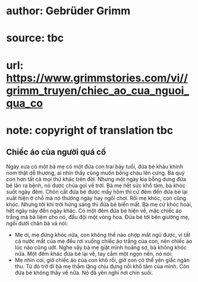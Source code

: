 # author: Gebrüder Grimm
# source: tbc
# url: https://www.grimmstories.com/vi//grimm_truyen/chiec_ao_cua_nguoi_qua_co
# note: copyright of translation tbc

## Chiếc áo của người quá cố 

Ngày xưa có một bà mẹ có một đứa con trai bảy tuổi, đứa bé kháu khỉnh
nom thật dễ thương, ai nhìn thấy cũng muốn bồng cháu lên cưng. Bà quý
con hơn tất cả mọi thứ khác trên đời. Nhưng một ngày kia bỗng dưng đứa
bé lăn ra bệnh, nó được chúa gọi về trời. Bà mẹ hết sức khổ tâm, bà khóc
suốt ngày đêm.
Chôn cất đứa bé được mấy hôm thì cứ đêm đến đứa bé lại xuất hiện ở chỗ
mà nó thường ngày hay ngồi chơi. Rồi mẹ khóc, con cũng khóc. Nhưng tới
khi trời hửng sáng thì đứa bé biến mất.
Bà mẹ cứ khóc hoài, hết ngày này đến ngày khác. Có một đêm đứa bé hiện
về, mặc chiếc áo trắng mà bà liệm cho nó, đầu đội một vòng hoa. Đứa bé
tới bên giường mẹ, ngồi dưới chân bà và nói:
- Mẹ ơi, mẹ đừng khóc nữa, con không thể nào chợp mắt ngủ được, vì tất
cả nước mắt của mẹ đều rơi xuống chiếc áo trắng của con, nên chiếc áo
lúc nào cũng ướt.
Nghe vậy bà mẹ giật mình hoảng sợ, bà không khóc nữa.
Một đêm khác đứa bé lại về, tay cầm một ngọn nến, nó nói:
- Mẹ nhìn coi, giờ chiếc áo của con khô rồi, giờ con có thể yên giấc
ngàn thu.
Từ đó trở đi bà mẹ thầm lặng chịu đựng nỗi khổ tâm của mình. Còn đứa bé
không thấy về nữa. Nó đã yên nghỉ nơi chín suối.
